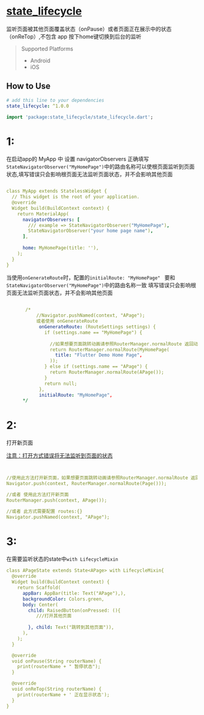 # [state_lifecycle](https://github.com/lisen87/state_lifecycle)

监听页面被其他页面覆盖状态（onPause）或者页面正在展示中的状态（onReTop）,不包含 app 按下home键切换到后台的监听

> Supported  Platforms
> * Android
> * iOS

## How to Use

```yaml
# add this line to your dependencies
state_lifecycle: ^1.0.0
```

```dart
import 'package:state_lifecycle/state_lifecycle.dart';
```


# 1:
在启动app的 MyApp 中 设置 navigatorObservers
正确填写`StateNavigatorObserver("MyHomePage")`中的路由名称可以使根页面监听到页面状态,填写错误只会影响根页面无法监听页面状态，并不会影响其他页面

```yaml

class MyApp extends StatelessWidget {
  // This widget is the root of your application.
  @override
  Widget build(BuildContext context) {
    return MaterialApp(
      navigatorObservers: [
        /// example => StateNavigatorObserver("MyHomePage"),
        StateNavigatorObserver("your home page name"),
      ],
      
      home: MyHomePage(title: ''),
    );
  }
}

```

当使用`onGenerateRoute`时，配置的`initialRoute: "MyHomePage" ` 要和 `StateNavigatorObserver("MyHomePage")`中的路由名称一致
填写错误只会影响根页面无法监听页面状态，并不会影响其他页面

```yaml
      
       /*
           //Navigator.pushNamed(context, "APage");
           或者使用 onGenerateRoute
            onGenerateRoute: (RouteSettings settings) {
              if (settings.name == "MyHomePage") {
              
                //如果想要页面跳转动画请参照RouterManager.normalRoute 返回动画路由即可
                return RouterManager.normalRoute(MyHomePage(
                  title: "Flutter Demo Home Page",
                ));
              } else if (settings.name == "APage") {
                return RouterManager.normalRoute(APage());
              }
              return null;
            },
            initialRoute: "MyHomePage",
      */

```

# 2:
打开新页面  

[注意：打开方式错误将无法监听到页面的状态](https://github.com/lisen87/state_lifecycle)
```yaml


//使用此方法打开新页面，如果想要页面跳转动画请参照RouterManager.normalRoute 返回动画路由即可
Navigator.push(context, RouterManager.normalRoute(Page()));

//或者 使用此方法打开新页面
RouterManager.push(context, APage());

//或者 此方式需要配置 routes:{}
Navigator.pushNamed(context, "APage");

```

# 3:
在需要监听状态的state中`with LifecycleMixin`

```yaml
class APageState extends State<APage> with LifecycleMixin{
  @override
  Widget build(BuildContext context) {
    return Scaffold(
      appBar: AppBar(title: Text("APage"),),
      backgroundColor: Colors.green,
      body: Center(
        child: RaisedButton(onPressed: (){
           ///打开其他页面
          
        }, child: Text("跳转到其他页面")),
      ),
    );
  }

  @override
  void onPause(String routerName) {
    print(routerName + " 暂停状态");
  }

  @override
  void onReTop(String routerName) {
    print(routerName + ' 正在显示状态');
  }
}
```








